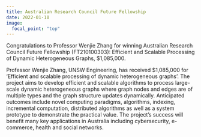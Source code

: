 ```yaml
---
title: Australian Research Council Future Fellowship
date: 2022-01-10
image:
  focal_point: "top"
---
```


Congratulations to Professor Wenjie Zhang for winning Australian Research Council Future Fellowship (FT210100303): Efficient and Scalable Processing of Dynamic Heterogeneous Graphs, $1,085,000.

<!--more-->

Professor Wenjie Zhang, UNSW Engineering, has received $1,085,000 for ‘Efficient and scalable processing of dynamic heterogeneous graphs’. The project aims to develop efficient and scalable algorithms to process large-scale dynamic heterogeneous graphs where graph nodes and edges are of multiple types and the graph structure updates dynamically. Anticipated outcomes include novel computing paradigms, algorithms, indexing, incremental computation, distributed algorithms as well as a system prototype to demonstrate the practical value. The project’s success will benefit many key applications in Australia including cybersecurity, e-commerce, health and social networks.